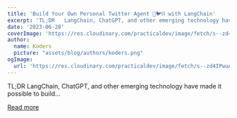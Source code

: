```yaml
---
title: 'Build Your Own Personal Twitter Agent 🧠🐦⛓ with LangChain'
excerpt: 'TL;DR   LangChain, ChatGPT, and other emerging technology have made it possible to build...'
date: '2023-06-28'
coverImage: 'https://res.cloudinary.com/practicaldev/image/fetch/s--zd4IPwuA--/c_imagga_scale,f_auto,fl_progressive,h_420,q_auto,w_1000/https://dev-to-uploads.s3.amazonaws.com/uploads/articles/0p102dla1mf9xsow3gnz.png'
author:
  name: Koders
  picture: "assets/blog/authors/koders.png"
ogImage:
  url: 'https://res.cloudinary.com/practicaldev/image/fetch/s--zd4IPwuA--/c_imagga_scale,f_auto,fl_progressive,h_420,q_auto,w_1000/https://dev-to-uploads.s3.amazonaws.com/uploads/articles/0p102dla1mf9xsow3gnz.png'
---
```


TL;DR   LangChain, ChatGPT, and other emerging technology have made it possible to build...

[Read more](https://dev.to/wasp/build-your-own-personal-twitter-agent-with-langchain-32n3)
